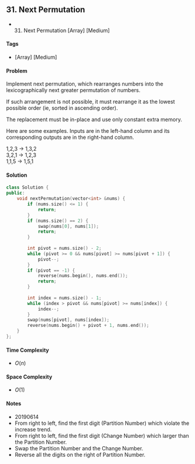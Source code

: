 ## 31. Next Permutation
- 31. Next Permutation [Array] [Medium]

#### Tags
- [Array] [Medium]

#### Problem
Implement next permutation, which rearranges numbers into the lexicographically next greater permutation of numbers.

If such arrangement is not possible, it must rearrange it as the lowest possible order (ie, sorted in ascending order).

The replacement must be in-place and use only constant extra memory.

Here are some examples. Inputs are in the left-hand column and its corresponding outputs are in the right-hand column.

1,2,3 → 1,3,2  
3,2,1 → 1,2,3  
1,1,5 → 1,5,1  

#### Solution
``` C++
class Solution {
public:
    void nextPermutation(vector<int> &nums) {
        if (nums.size() <= 1) {
            return;
        }
        if (nums.size() == 2) {
            swap(nums[0], nums[1]);
            return;
        }
        
        int pivot = nums.size() - 2;
        while (pivot >= 0 && nums[pivot] >= nums[pivot + 1]) {
            pivot--;
        }
        if (pivot == -1) {
            reverse(nums.begin(), nums.end());
            return;
        }
        
        int index = nums.size() - 1;
        while (index > pivot && nums[pivot] >= nums[index]) {
            index--;
        }
        swap(nums[pivot], nums[index]);
        reverse(nums.begin() + pivot + 1, nums.end());
    }
};
```

#### Time Complexity
- $O(n)$

#### Space Complexity
- $O(1)$

#### Notes
- 20190614
- From right to left, find the first digit (Partition Number) which violate the increase trend.
- From right to left, find the first digit (Change Number) which larger than the Partition Number.
- Swap the Partition Number and the Change Number.
- Reverse all the digits on the right of Partition Number.
